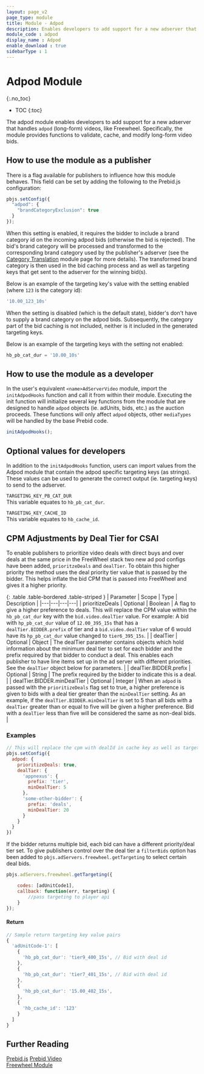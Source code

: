 ```yaml
---
layout: page_v2
page_type: module
title: Module - Adpod
description: Enables developers to add support for a new adserver that handles ad pod (long-form) videos.
module_code : adpod
display_name : Adpod
enable_download : true
sidebarType : 1
---
```


# Adpod Module
{:.no_toc}

* TOC
{:toc}

The adpod module enables developers to add support for a new adserver that handles `adpod` (long-form) videos, like Freewheel.  Specifically, the module provides functions to validate, cache, and modify long-form video bids.

## How to use the module as a publisher

There is a flag available for publishers to influence how this module behaves.  This field can be set by adding the following to the Prebid.js configuration:

```javascript
pbjs.setConfig({
  "adpod": {
    "brandCategoryExclusion": true
  }
});
```

When this setting is enabled, it requires the bidder to include a brand category id on the incoming adpod bids (otherwise the bid is rejected).  The bid's brand category will be processed and transformed to the corresponding brand category used by the publisher's adserver (see the [Category Translation](/dev-docs/modules/categoryTranslation.html) module page for more details).   The transformed brand category is then used in the bid caching process and as well as targeting keys that get sent to the adserver for the winning bid(s).

Below is an example of the targeting key's value with the setting enabled (where `123` is the category id):

```javascript
'10.00_123_10s'
```

When the setting is disabled (which is the default state), bidder's don't have to supply a brand category on the adpod bids.  Subsequently, the category part of the bid caching is not included, neither is it included in the generated targeting keys.

Below is an example of the targeting keys with the setting not enabled:

```javascript
hb_pb_cat_dur = '10.00_10s'
```

## How to use the module as a developer

In the user's equivalent `<name>AdServerVideo` module, import the `initAdpodHooks` function and call it from within their module. Executing the init function will initialize several key functions from the module that are designed to handle `adpod` objects (ie. adUnits, bids, etc.) as the auction proceeds. These functions will only affect `adpod` objects, other `mediaTypes` will be handled by the base Prebid code.

```javascript
initAdpodHooks();
```

## Optional values for developers

In addition to the `initAdpodHooks` function, users can import values from the Adpod module that contain the adpod specific targeting keys (as strings). These values can be used to generate the correct output (ie. targeting keys) to send to the adserver.  

`TARGETING_KEY_PB_CAT_DUR`  
This variable equates to `hb_pb_cat_dur`.

`TARGETING_KEY_CACHE_ID`  
This variable equates to `hb_cache_id`.

## CPM Adjustments by Deal Tier for CSAI

To enable publishers to prioritize video deals with direct buys and over deals at the same price in the FreeWheel stack two new ad pod configs have been added, `prioritzeDeals` and `dealTier`. To obtain this higher priority the method uses the deal priority tier value that is passed by the bidder. This helps inflate the bid CPM that is passed into FreeWheel and gives it a higher priority.

{: .table .table-bordered .table-striped }
| Parameter  | Scope  | Type  | Description  |
|---|---|---|---|
| prioritizeDeals  |  Optional | Boolean  |  A flag to give a higher preference to deals. This will replace the CPM value within the `hb_pb_cat_dur` key with the `bid.video.dealTier` value.  For example: A bid with `hp_pb_cat_dur` value of `12.00_395_15s` that has a `dealTier.BIDDER.prefix` of tier and a `bid.video.dealTier` value of 6 would have its `hp_pb_cat_dur` value changed to `tier6_395_15s`. |
| dealTier  | Optional  | Object  | The dealTier parameter contains objects which hold information about the minimum deal tier to set for each bidder and the prefix required by that bidder to conduct a deal. This enables each publisher to have line items set up in the ad server with different priorities. See the `dealTier` object below for parameters.  |
| dealTier.BIDDER.prefix  | Optional  | String  | The prefix required by the bidder to indicate this is a deal.  |
| dealTier.BIDDER.minDealTier  | Optional  | Integer  | When an `adpod` is passed with the `prioritizeDeals` flag set to true, a higher preference is given to bids with a deal tier greater than the `minDealTier` setting. As an example, if the `dealTier.BIDDER.minDealTier` is set to 5 than all bids with a `dealTier` greater than or equal to five will be given a higher preference. Bid with a `dealTier` less than five will be considered the same as non-deal bids.   |

### Examples

```javascript
// This will replace the cpm with dealId in cache key as well as targeting kv pair when prioritizeDeals flag is set to true.
pbjs.setConfig({
  adpod: {
    prioritizeDeals: true,
    dealTier: {
      'appnexus': {
        prefix: 'tier',
        minDealTier: 5
      },
      'some-other-bidder': {
        prefix: 'deals',
        minDealTier: 20
      }
    }
  }
})
```

If the bidder returns multiple bid, each bid can have a different priority/deal tier set. To give publishers control over the deal tier a `filterBids` option has been added to `pbjs.adServers.freewheel.getTargeting` to select certain deal bids.

```javascript
pbjs.adServers.freewheel.getTargeting({

    codes: [adUnitCode1],
    callback: function(err, targeting) {
        //pass targeting to player api
    }
});
```

#### Return

```javascript
// Sample return targeting key value pairs
{
  'adUnitCode-1': [
    {
      'hb_pb_cat_dur': 'tier9_400_15s', // Bid with deal id
    },
    {
      'hb_pb_cat_dur': 'tier7_401_15s', // Bid with deal id
    },
    {
      'hb_pb_cat_dur': '15.00_402_15s',
    },
    {
      'hb_cache_id': '123'
    }
  ]
}
```

## Further Reading

[Prebid.js](/dev-docs/getting-started.html)
[Prebid Video](/prebid-video/video-overview.html)  
[Freewheel Module](/dev-docs/modules/freewheel.html)
